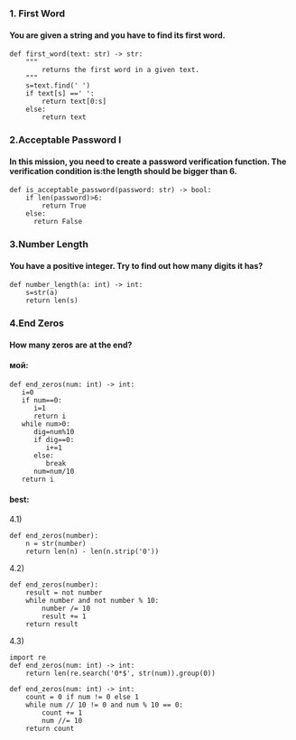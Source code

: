 ### 1. First Word
#### You are given a string and you have to find its first word.
```
def first_word(text: str) -> str:
    """
        returns the first word in a given text.
    """
    s=text.find(' ')
    if text[s] ==' ':
        return text[0:s]
    else:
        return text
```
### 2.Acceptable Password I
#### In this mission, you need to create a password verification function. The verification condition is:the length should be bigger than 6.
```
def is_acceptable_password(password: str) -> bool:
    if len(password)>6:
        return True
    else:
      return False
```
### 3.Number Length
#### You have a positive integer. Try to find out how many digits it has?
```
def number_length(a: int) -> int:
    s=str(a)
    return len(s)
```
### 4.End Zeros
#### How many zeros are at the end?
#### мой:
```
def end_zeros(num: int) -> int:
   i=0
   if num==0:
      i=1
      return i
   while num>0:
      dig=num%10
      if dig==0:
         i+=1
      else:
         break
      num=num/10
   return i
```
#### best:
4.1) 
```
def end_zeros(number):
    n = str(number)
    return len(n) - len(n.strip('0'))
```
4.2) 
```
def end_zeros(number):
    result = not number
    while number and not number % 10:
        number /= 10
        result += 1
    return result
```
4.3) 
```
import re
def end_zeros(num: int) -> int:
    return len(re.search('0*$', str(num)).group(0))
```

```
def end_zeros(num: int) -> int:
    count = 0 if num != 0 else 1
    while num // 10 != 0 and num % 10 == 0:
        count += 1
        num //= 10
    return count
```
